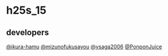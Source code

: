 # h25s_15

## developers

[@ikura-hamu](https://github.com/ikura-hamu)
[@mizunofukusayou](https://github.com/mizunofukusayou)
[@ysaga2006](https://github.com/ysaga2006)
[@PonponJuice](ghttps://github.com/PonponJuice)